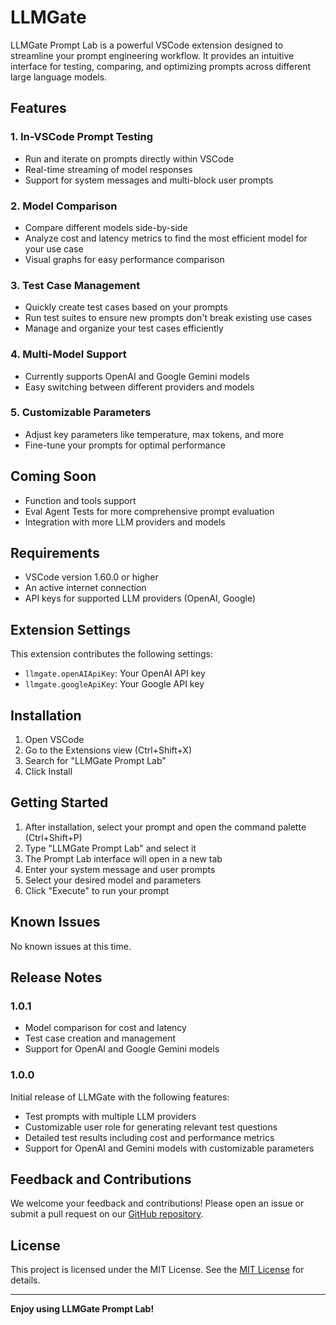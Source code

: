 # LLMGate

LLMGate Prompt Lab is a powerful VSCode extension designed to streamline your prompt engineering workflow. It provides an intuitive interface for testing, comparing, and optimizing prompts across different large language models.

## Features

### 1. In-VSCode Prompt Testing
- Run and iterate on prompts directly within VSCode
- Real-time streaming of model responses
- Support for system messages and multi-block user prompts

### 2. Model Comparison
- Compare different models side-by-side
- Analyze cost and latency metrics to find the most efficient model for your use case
- Visual graphs for easy performance comparison

### 3. Test Case Management
- Quickly create test cases based on your prompts
- Run test suites to ensure new prompts don't break existing use cases
- Manage and organize your test cases efficiently

### 4. Multi-Model Support
- Currently supports OpenAI and Google Gemini models
- Easy switching between different providers and models

### 5. Customizable Parameters
- Adjust key parameters like temperature, max tokens, and more
- Fine-tune your prompts for optimal performance

## Coming Soon

- Function and tools support
- Eval Agent Tests for more comprehensive prompt evaluation
- Integration with more LLM providers and models

## Requirements

- VSCode version 1.60.0 or higher
- An active internet connection
- API keys for supported LLM providers (OpenAI, Google)

## Extension Settings

This extension contributes the following settings:

* `llmgate.openAIApiKey`: Your OpenAI API key
* `llmgate.googleApiKey`: Your Google API key

## Installation

1. Open VSCode
2. Go to the Extensions view (Ctrl+Shift+X)
3. Search for "LLMGate Prompt Lab"
4. Click Install

## Getting Started

1. After installation, select your prompt and open the command palette (Ctrl+Shift+P)
2. Type "LLMGate Prompt Lab" and select it
3. The Prompt Lab interface will open in a new tab
4. Enter your system message and user prompts
5. Select your desired model and parameters
6. Click "Execute" to run your prompt

## Known Issues

No known issues at this time.

## Release Notes

### 1.0.1
- Model comparison for cost and latency
- Test case creation and management
- Support for OpenAI and Google Gemini models

### 1.0.0

Initial release of LLMGate with the following features:

- Test prompts with multiple LLM providers
- Customizable user role for generating relevant test questions
- Detailed test results including cost and performance metrics
- Support for OpenAI and Gemini models with customizable parameters

## Feedback and Contributions

We welcome your feedback and contributions! Please open an issue or submit a pull request on our [GitHub repository](link-to-github-repo).

## License

This project is licensed under the MIT License. See the [MIT License](https://opensource.org/licenses/MIT) for details.

---

**Enjoy using LLMGate Prompt Lab!**